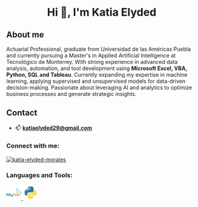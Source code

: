 <h1 align="center">Hi 👋, I'm Katia Elyded</h1>

## About me 
Actuarial Professional, graduate from Universidad de las Américas Puebla and currently pursuing a Master's in Applied Artificial Intelligence at Tecnológico de Monterrey. With strong experience in advanced data analysis, automation, and tool development using **Microsoft Excel, VBA, Python, SQL and Tableau**. Currently expanding my expertise in machine learning, applying supervised and unsupervised models for data-driven decision-making. Passionate about leveraging AI and analytics to optimize business processes and generate strategic insights.



## Contact

- 📫 **katiaelyded29@gmail.com**

<h3 align="left">Connect with me:</h3>
<p align="left">
<a href="https://linkedin.com/in/katia-elyded-morales" target="blank"><img align="center" src="https://raw.githubusercontent.com/rahuldkjain/github-profile-readme-generator/master/src/images/icons/Social/linked-in-alt.svg" alt="katia-elyded-morales" height="30" width="40" /></a>
</p>

<h3 align="left">Languages and Tools:</h3>
<p align="left"> <a href="https://www.mysql.com/" target="_blank" rel="noreferrer"> <img src="https://raw.githubusercontent.com/devicons/devicon/master/icons/mysql/mysql-original-wordmark.svg" alt="mysql" width="40" height="40"/> </a> <a href="https://www.python.org" target="_blank" rel="noreferrer"> <img src="https://raw.githubusercontent.com/devicons/devicon/master/icons/python/python-original.svg" alt="python" width="40" height="40"/> </a> </p>
